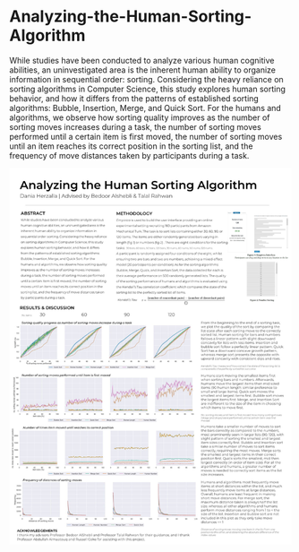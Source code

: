 # Analyzing-the-Human-Sorting-Algorithm

While studies have been conducted to analyze various human cognitive abilities, an uninvestigated area is the inherent human ability to organize information in sequential order: sorting. Considering the heavy reliance on sorting algorithms in Computer Science, this study explores human sorting behavior, and how it differs from the patterns of established sorting algorithms: Bubble, Insertion, Merge, and Quick Sort. For the humans and algorithms, we observe how sorting quality improves as the number of sorting moves increases during a task, the number of sorting moves performed until a certain item is first moved, the number of sorting moves until an item reaches its correct position in the sorting list, and the frequency of move distances taken by participants during a task.

![](https://github.com/dan-iah/Analyzing-the-Human-Sorting-Algorithm/blob/main/Poster.jpg?raw=true)

